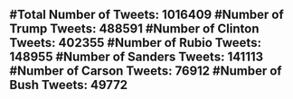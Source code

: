 #Total Number of Tweets: 1016409 
#Number of Trump Tweets: 488591
#Number of Clinton Tweets: 402355
#Number of Rubio Tweets: 148955
#Number of Sanders Tweets: 141113
#Number of Carson Tweets: 76912
#Number of Bush Tweets: 49772
---
